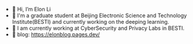 - 👋 Hi, I’m Elon Li
- 🌱 I'm a graduate student at Beijing Electronic Science and Technology Institute(BESTI) and currently working on the deeping learning.
- 🔭 I am currently working at CyberSecurity and Privacy Labs in BESTI.
- 💞️ blog: https://elonblog.pages.dev/

<!---
Elonisme/Elonisme is a ✨ special ✨ repository because its `README.md` (this file) appears on your GitHub profile.
You can click the Preview link to take a look at your changes.
--->
